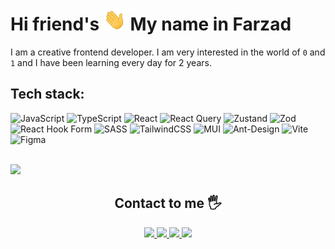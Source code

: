 <h1>
 Hi friend's <img height="35px" src="https://github.com/FarzadVav/FarzadVav/blob/main/hand.gif" /> My name in Farzad
</h1>

I am a creative frontend developer. I am very interested in the world of `0` and `1` and I have been learning every day for 2 years.

## Tech stack:

![JavaScript](https://img.shields.io/badge/javascript-%23323330.svg?style=for-the-badge&logo=javascript&logoColor=%23F7DF1E) ![TypeScript](https://img.shields.io/badge/typescript-%23007ACC.svg?style=for-the-badge&logo=typescript&logoColor=white) ![React](https://img.shields.io/badge/react-%2320232a.svg?style=for-the-badge&logo=react&logoColor=%2361DAFB) ![React Query](https://img.shields.io/badge/-React%20Query-FF4154?style=for-the-badge&logo=react%20query&logoColor=white) ![Zustand](https://img.shields.io/badge/zustand-%2320232a.svg?style=for-the-badge&color=454641) ![Zod](https://img.shields.io/badge/zod-%2320232a.svg?style=for-the-badge&color=305385) ![React Hook Form](https://img.shields.io/badge/React%20Hook%20Form-%23EC5990.svg?style=for-the-badge&logo=reacthookform&logoColor=white) ![SASS](https://img.shields.io/badge/SASS-hotpink.svg?style=for-the-badge&logo=SASS&logoColor=white)
 ![TailwindCSS](https://img.shields.io/badge/tailwindcss-%2338B2AC.svg?style=for-the-badge&logo=tailwind-css&logoColor=white) ![MUI](https://img.shields.io/badge/MUI-%230081CB.svg?style=for-the-badge&logo=mui&logoColor=white) ![Ant-Design](https://img.shields.io/badge/-AntDesign-%230170FE?style=for-the-badge&logo=ant-design&logoColor=white) ![Vite](https://img.shields.io/badge/vite-%23646CFF.svg?style=for-the-badge&logo=vite&logoColor=white)
 ![Figma](https://img.shields.io/badge/figma-%23F24E1E.svg?style=for-the-badge&logo=figma&logoColor=white)

 <br />
 
<img src="https://github-readme-stats.vercel.app/api/top-langs/?username=FarzadVav&hide_progress=true" />

<br />

<h2 align="center">
 Contact to me 🖐
</h2>

<p align="center">
 <a href="mailto:farzad.vav.work@gmail.com">
  <img src="https://img.shields.io/badge/email-farzad.vav.work@gmail.com-red?logo=gmail" />
 </a>
 
 <a href="https://linkedin.com">
  <img src="https://img.shields.io/badge/Linkedin-@farzad_vav-blue?logo=linkedin" />
 </a>
 
 <a href="https://instagram.com/farzad_vav">
  <img src="https://img.shields.io/badge/Instagram-@farzad_vav-magenta?logo=instagram" />
 </a>
 
 <a href="https://t.me/fz_vav">
  <img src="https://img.shields.io/badge/Telegram-@fz_vav-blue?logo=telegram" />
 </a>
</p>
